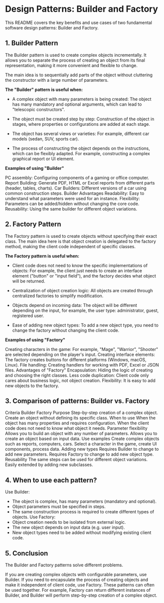 # Design Patterns: Builder and Factory

This README covers the key benefits and use cases of two fundamental software design patterns: Builder and Factory.

## 1. Builder Pattern

The Builder pattern is used to create complex objects incrementally. It allows you to separate the process of creating an object from its final representation, making it more convenient and flexible to change.

The main idea is to sequentially add parts of the object without cluttering the constructor with a large number of parameters.

**The "Builder" pattern is useful when:**

- A complex object with many parameters is being created: The object has many mandatory and optional arguments, which can lead to "telescopic constructors".

- The object must be created step by step: Construction of the object in stages, where properties or configurations are added at each stage.

- The object has several views or varieties: For example, different car models (sedan, SUV, sports car).

- The process of constructing the object depends on the instructions, which can be flexibly adapted. For example, constructing a complex graphical report or UI element.

**Examples of using "Builder"**

PC assembly: Configuring components of a gaming or office computer.
Report Building: Generate PDF, HTML or Excel reports from different parts (header, tables, charts).
Car Builders: Different versions of a car using common construction steps.
Builder Advantages
Readability: Easy to understand what parameters were used for an instance.
Flexibility: Parameters can be added/hidden without changing the core code.
Reusability: Using the same builder for different object variations.

## 2. Factory Pattern

The Factory pattern is used to create objects without specifying their exact class. The main idea here is that object creation is delegated to the factory method, making the client code independent of specific classes.

**The Factory pattern is useful when:**

- Client code does not need to know the specific implementations of objects: For example, the client just needs to create an interface element ("button" or "input field"), and the factory decides what object will be returned.

- Centralization of object creation logic: All objects are created through centralized factories to simplify modification.

- Objects depend on incoming data: The object will be different depending on the input, for example, the user type: administrator, guest, registered user.

- Ease of adding new object types: To add a new object type, you need to change the factory without changing the client code.

**Examples of using "Factory"**

Creating characters in the game: For example, "Mage", "Warrior", "Shooter" are selected depending on the player's input.
Creating interface elements: The factory creates buttons for different platforms (Windows, macOS, Linux).
File handling: Creating handlers for working with PDF, Excel or JSON files.
Advantages of "Factory"
Encapsulation: Hiding the logic of creating and choosing the right classes.
Less code duplication: Client code only cares about business logic, not object creation.
Flexibility: It is easy to add new objects to the factory.

## 3. Comparison of patterns: Builder vs. Factory

Criteria	Builder	Factory
Purpose	Step-by-step creation of a complex object.	Create an object without defining its specific class.
When to use	When the object has many properties and requires configuration.	When the client code does not need to know what object it needs.
Parameter flexibility	Allows you to build an object with any number of parameters.	Allows you to create an object based on input data.
Use examples	Create complex objects such as reports, computers, cars.	Select a character in the game, create UI components, process data.
Adding new types	Requires Builder to change to add new parameters.	Requires Factory to change to add new object type.
Reusability	The same steps can be used for different object variations.	Easily extended by adding new subclasses.

## 4. When to use each pattern?

Use Builder:
- The object is complex, has many parameters (mandatory and optional).
- Object parameters must be specified in steps.
- The same construction process is required to create different types of objects.
Use Factory:
- Object creation needs to be isolated from external logic.
- The new object depends on input data (e.g. user input).
- New object types need to be added without modifying existing client code.
## 5. Conclusion
The Builder and Factory patterns solve different problems.

If you are creating complex objects with configurable parameters, use Builder.
If you need to encapsulate the process of creating objects and make it independent of client code, use Factory.
These patterns can often be used together. For example, Factory can return different instances of Builder, and Builder will perform step-by-step creation of a complex object.
